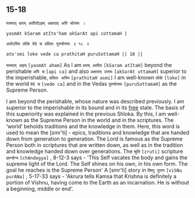 ## 15-18


```shloka-sa
यस्मात् क्षरम् अतीतोऽहम् अक्षरात् अपि चोत्तमः ।
```
```shloka-sa-hk
yasmAt kSaram atIto'ham akSarAt api cottamaH |
```
```shloka-sa
अतोऽस्मि लोके वेदे च प्रथितः पुरुषोत्तमः ॥ १८ ॥
```
```shloka-sa-hk
ato'smi loke vede ca prathitaH puruSottamaH || 18 ||
```

`यस्मात् अहम्` `[yasmAt aham]` As I am `क्षरम् अतीतः` `[kSaram atItaH]` beyond the perishable `अपि च` `[api ca]` and also `अक्षरात् उत्तमः` `[akSarAt uttamaH]` superior to the imperishable, `प्रथितः अस्मि` `[prathitaH asmi]` I am well-known `लोके` `[loke]` in the world `वेदे च` `[vede ca]` and in the Vedas `पुरुषोत्तमः` `[puruSottamaH]` as the Supreme Person.

I am beyond the perishable, whose nature was described previously. I am superior to the imperishable in its bound and in its [free](Moksha) state. The basis of this superiority was explained in the previous Shloka. By this, I am well-known as the Supreme Person in the world and in the scriptures. 
The ‘world’ beholds traditions and the knowledge in them. Here, this word is used to mean the [smr’ti] - epics, traditions and knowledge that are handed down from generation to generation. 
The Lord is famous as the Supreme Person both in scriptures that are written down, as well as in the tradition and knowledge handed down over generations.
The `श्रुति` `[zruti]` scripture `छान्दोग्य` `[chAndogya]` , 8-12-3 says - 'This Self vacates the body and gains the supreme light of the Lord. The Self shines on his own, in his own form. The goal he reaches is the Supreme Person'
A [smr’ti] story in `विष्णु पुराण` `[viSNu purANa]` , 5-17-33 says - 'Akrura tells Kamsa that Krishna is definitely a portion of Vishnu, having come to the Earth as an incarnation. He is without a beginning, middle or end'. 

